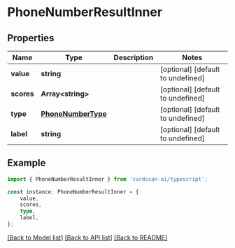 # PhoneNumberResultInner


## Properties

Name | Type | Description | Notes
------------ | ------------- | ------------- | -------------
**value** | **string** |  | [optional] [default to undefined]
**scores** | **Array&lt;string&gt;** |  | [optional] [default to undefined]
**type** | [**PhoneNumberType**](PhoneNumberType.md) |  | [optional] [default to undefined]
**label** | **string** |  | [optional] [default to undefined]

## Example

```typescript
import { PhoneNumberResultInner } from 'cardscan-ai/typescript';

const instance: PhoneNumberResultInner = {
    value,
    scores,
    type,
    label,
};
```

[[Back to Model list]](../README.md#documentation-for-models) [[Back to API list]](../README.md#documentation-for-api-endpoints) [[Back to README]](../README.md)
